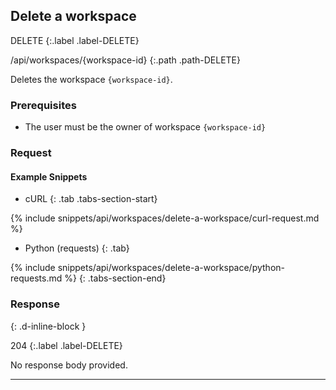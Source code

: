## Delete a workspace

DELETE
{:.label .label-DELETE}

/api/workspaces/{workspace-id}
{:.path .path-DELETE}

Deletes the workspace `{workspace-id}`.

### Prerequisites

- The user must be the owner of workspace `{workspace-id}`

### Request
#### Example Snippets
- cURL
{: .tab .tabs-section-start}

{% include snippets/api/workspaces/delete-a-workspace/curl-request.md %}

- Python (requests)
{: .tab}

{% include snippets/api/workspaces/delete-a-workspace/python-requests.md %}
{: .tabs-section-end}

### Response
{: .d-inline-block }

204
{:.label .label-DELETE}

No response body provided.

---

